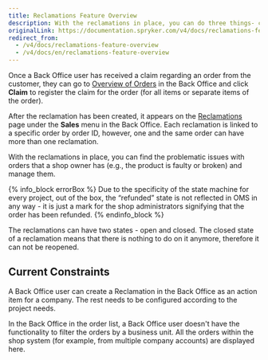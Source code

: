 ```yaml
---
title: Reclamations Feature Overview
description: With the reclamations in place, you can do three things- create a new connected order, return money paid for the order, or close the reclamation.
originalLink: https://documentation.spryker.com/v4/docs/reclamations-feature-overview
redirect_from:
  - /v4/docs/reclamations-feature-overview
  - /v4/docs/en/reclamations-feature-overview
---
```


Once a Back Office user has received a claim regarding an order from the customer, they can go to [Overview of Orders](https://documentation.spryker.com/v4/docs/managing-orders#claiming-orders) in the Back Office and click **Claim** to register the claim for the order (for all items or separate items of the order).

After the reclamation has been created, it appears on the [Reclamations](/docs/scos/user/user-guides/202001.0/back-office-user-guide/sales/reclamations/managing-reclamations.html) page under the **Sales** menu in the Back Office. Each reclamation is linked to a specific order by order ID, however, one and the same order can have more than one reclamation.

With the reclamations in place, you can find the problematic issues with orders that a shop owner has (e.g., the product is faulty or broken) and manage them.

{% info_block errorBox %}
Due to the specificity of the state machine for every project, out of the box, the “refunded” state is not reflected in OMS in any way - it is just a mark for the shop administrators signifying that the order has been refunded.
{% endinfo_block %}

The reclamations can have two states - open and closed. The closed state of a reclamation means that there is nothing to do on it anymore, therefore it can not be reopened.

## Current Constraints
A Back Office user can create a Reclamation in the Back Office as an action item for a company. The rest needs to be configured according to the project needs. 

In the Back Office in the order list, a Back Office user doesn't have the functionality to filter the orders by a business unit. All the orders within the shop system (for example, from multiple company accounts) are displayed here.
